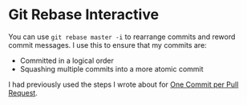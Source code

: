 # Git Rebase Interactive

You can use `git rebase master -i` to rearrange commits and reword commit messages.
I use this to ensure that my commits are:

* Committed in a logical order
* Squashing multiple commits into a more atomic commit

I had previously used the steps I wrote about for [One Commit per Pull Request](http://ndlib.github.io/practices/one-commit-per-pull-request/).
